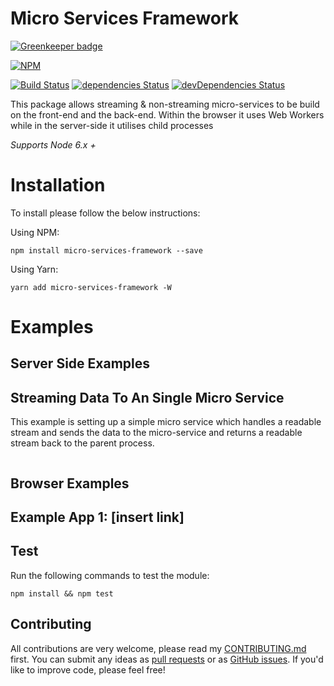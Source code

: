 # Micro Services Framework

[![Greenkeeper badge](https://badges.greenkeeper.io/daviemakz/micro-services-framework.svg)](https://greenkeeper.io/)

[![NPM](https://nodei.co/npm/micro-services-framework.png?compact=true)](https://www.npmjs.com/package/micro-services-framework)

[![Build Status](https://travis-ci.org/daviemakz/micro-services-framework.svg?branch=master)](https://travis-ci.org/daviemakz/micro-services-framework)
[![dependencies Status](https://david-dm.org/daviemakz/micro-services-framework/status.svg)](https://david-dm.org/daviemakz/micro-services-framework)
[![devDependencies Status](https://david-dm.org/daviemakz/micro-services-framework/dev-status.svg)](https://david-dm.org/daviemakz/micro-services-framework?type=dev)

This package allows streaming &amp; non-streaming micro-services to be build on the front-end and the back-end. Within the browser it uses Web Workers while in the server-side it utilises child processes

_Supports Node 6.x +_

# Installation

To install please follow the below instructions:

Using NPM:

    npm install micro-services-framework --save

Using Yarn:

    yarn add micro-services-framework -W

# Examples

## Server Side Examples

## Streaming Data To An Single Micro Service

This example is setting up a simple micro service which handles a readable stream and sends the data to the micro-service and returns a readable stream back to the parent process.

```

```

## Browser Examples

## Example App 1: [insert link]

## Test

Run the following commands to test the module:

`npm install && npm test`

## Contributing

All contributions are very welcome, please read my [CONTRIBUTING.md](https://github.com/daviemakz/micro-services-framework/blob/master/CONTRIBUTING.md) first. You can submit any ideas as [pull requests](https://github.com/daviemakz/micro-services-framework/pulls) or as [GitHub issues](https://github.com/daviemakz/micro-services-framework/issues). If you'd like to improve code, please feel free!
